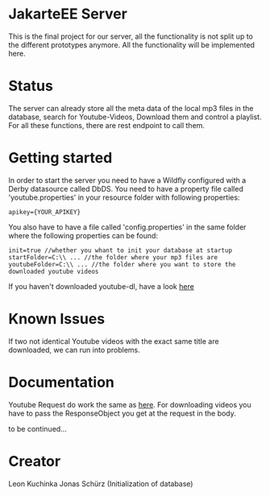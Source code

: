 # JakarteEE Server

This is the final project for our server, all the functionality is not split up to the different prototypes anymore. 
All the functionality will be implemented here. 

# Status
The server can already store all the meta data of the local mp3 files in the database, search for Youtube-Videos, Download them and
control a playlist. For all these functions, there are rest endpoint to call them. 

# Getting started
In order to start the server you need to have a Wildfly configured with a Derby datasource called DbDS. You need to have a property file called 
'youtube.properties' in your resource folder with following properties:

```
apikey={YOUR_APIKEY}
```

You also have to have a file called 'config.properties' in the same folder where the following properties can be found:
```
init=true //whether you whant to init your database at startup
startFolder=C:\\ ... //the folder where your mp3 files are
youtubeFolder=C:\\ ... //the folder where you want to store the downloaded youtube videos
```
If you haven't downloaded youtube-dl, have a look [here](https://github.com/lengauermario/MusicVote/tree/master/Youtube-Server-Prototyp)

# Known Issues
If two not identical Youtube videos with the exact same title are downloaded, we can run into problems.

# Documentation
Youtube Request do work the same as [here](https://github.com/lengauermario/MusicVote/tree/master/Youtube-Server-Prototyp).
For downloading videos you have to pass the ResponseObject you get at the request in the body. 

to be continued...

# Creator
Leon Kuchinka
Jonas Schürz (Initialization of database)
